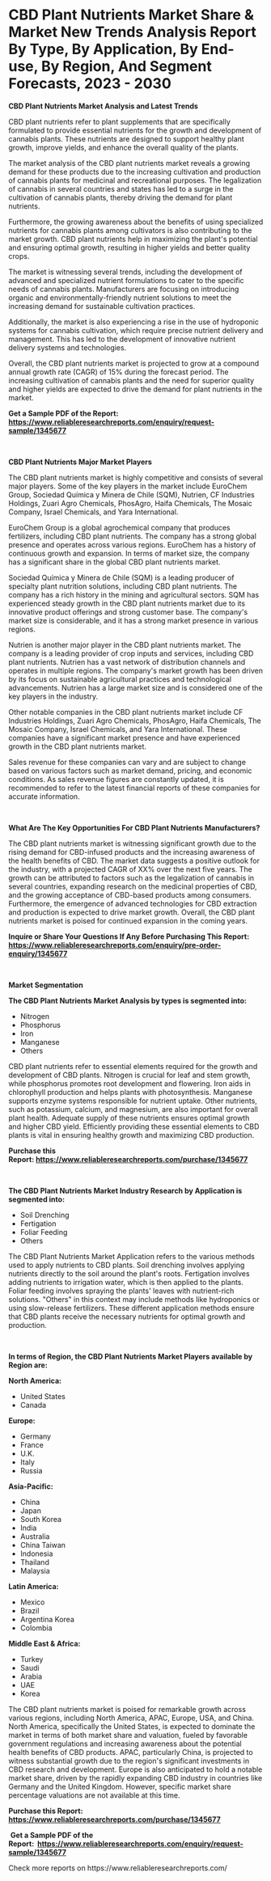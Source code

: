 <p><h1>CBD Plant Nutrients Market Share & Market New Trends Analysis Report By Type, By Application, By End-use, By Region, And Segment Forecasts, 2023 - 2030</h1></p><p><strong>CBD Plant Nutrients Market Analysis and Latest Trends</strong></p>
<p><p>CBD plant nutrients refer to plant supplements that are specifically formulated to provide essential nutrients for the growth and development of cannabis plants. These nutrients are designed to support healthy plant growth, improve yields, and enhance the overall quality of the plants.</p><p>The market analysis of the CBD plant nutrients market reveals a growing demand for these products due to the increasing cultivation and production of cannabis plants for medicinal and recreational purposes. The legalization of cannabis in several countries and states has led to a surge in the cultivation of cannabis plants, thereby driving the demand for plant nutrients.</p><p>Furthermore, the growing awareness about the benefits of using specialized nutrients for cannabis plants among cultivators is also contributing to the market growth. CBD plant nutrients help in maximizing the plant's potential and ensuring optimal growth, resulting in higher yields and better quality crops.</p><p>The market is witnessing several trends, including the development of advanced and specialized nutrient formulations to cater to the specific needs of cannabis plants. Manufacturers are focusing on introducing organic and environmentally-friendly nutrient solutions to meet the increasing demand for sustainable cultivation practices.</p><p>Additionally, the market is also experiencing a rise in the use of hydroponic systems for cannabis cultivation, which require precise nutrient delivery and management. This has led to the development of innovative nutrient delivery systems and technologies.</p><p>Overall, the CBD plant nutrients market is projected to grow at a compound annual growth rate (CAGR) of 15% during the forecast period. The increasing cultivation of cannabis plants and the need for superior quality and higher yields are expected to drive the demand for plant nutrients in the market.</p></p>
<p><strong>Get a Sample PDF of the Report:&nbsp; <a href="https://www.reliableresearchreports.com/enquiry/request-sample/1345677">https://www.reliableresearchreports.com/enquiry/request-sample/1345677</a></strong></p>
<p>&nbsp;</p>
<p><strong>CBD Plant Nutrients Major Market Players</strong></p>
<p><p>The CBD plant nutrients market is highly competitive and consists of several major players. Some of the key players in the market include EuroChem Group, Sociedad Química y Minera de Chile (SQM), Nutrien, CF Industries Holdings, Zuari Agro Chemicals, PhosAgro, Haifa Chemicals, The Mosaic Company, Israel Chemicals, and Yara International.</p><p>EuroChem Group is a global agrochemical company that produces fertilizers, including CBD plant nutrients. The company has a strong global presence and operates across various regions. EuroChem has a history of continuous growth and expansion. In terms of market size, the company has a significant share in the global CBD plant nutrients market.</p><p>Sociedad Química y Minera de Chile (SQM) is a leading producer of specialty plant nutrition solutions, including CBD plant nutrients. The company has a rich history in the mining and agricultural sectors. SQM has experienced steady growth in the CBD plant nutrients market due to its innovative product offerings and strong customer base. The company's market size is considerable, and it has a strong market presence in various regions.</p><p>Nutrien is another major player in the CBD plant nutrients market. The company is a leading provider of crop inputs and services, including CBD plant nutrients. Nutrien has a vast network of distribution channels and operates in multiple regions. The company's market growth has been driven by its focus on sustainable agricultural practices and technological advancements. Nutrien has a large market size and is considered one of the key players in the industry.</p><p>Other notable companies in the CBD plant nutrients market include CF Industries Holdings, Zuari Agro Chemicals, PhosAgro, Haifa Chemicals, The Mosaic Company, Israel Chemicals, and Yara International. These companies have a significant market presence and have experienced growth in the CBD plant nutrients market.</p><p>Sales revenue for these companies can vary and are subject to change based on various factors such as market demand, pricing, and economic conditions. As sales revenue figures are constantly updated, it is recommended to refer to the latest financial reports of these companies for accurate information.</p></p>
<p>&nbsp;</p>
<p><strong>What Are The Key Opportunities For CBD Plant Nutrients Manufacturers?</strong></p>
<p><p>The CBD plant nutrients market is witnessing significant growth due to the rising demand for CBD-infused products and the increasing awareness of the health benefits of CBD. The market data suggests a positive outlook for the industry, with a projected CAGR of XX% over the next five years. The growth can be attributed to factors such as the legalization of cannabis in several countries, expanding research on the medicinal properties of CBD, and the growing acceptance of CBD-based products among consumers. Furthermore, the emergence of advanced technologies for CBD extraction and production is expected to drive market growth. Overall, the CBD plant nutrients market is poised for continued expansion in the coming years.</p></p>
<p><strong>Inquire or Share Your Questions If Any Before Purchasing This Report: <a href="https://www.reliableresearchreports.com/enquiry/pre-order-enquiry/1345677">https://www.reliableresearchreports.com/enquiry/pre-order-enquiry/1345677</a></strong></p>
<p>&nbsp;</p>
<p><strong>Market Segmentation</strong></p>
<p><strong>The CBD Plant Nutrients Market Analysis by types is segmented into:</strong></p>
<p><ul><li>Nitrogen</li><li>Phosphorus</li><li>Iron</li><li>Manganese</li><li>Others</li></ul></p>
<p><p>CBD plant nutrients refer to essential elements required for the growth and development of CBD plants. Nitrogen is crucial for leaf and stem growth, while phosphorus promotes root development and flowering. Iron aids in chlorophyll production and helps plants with photosynthesis. Manganese supports enzyme systems responsible for nutrient uptake. Other nutrients, such as potassium, calcium, and magnesium, are also important for overall plant health. Adequate supply of these nutrients ensures optimal growth and higher CBD yield. Efficiently providing these essential elements to CBD plants is vital in ensuring healthy growth and maximizing CBD production.</p></p>
<p><strong>Purchase this Report:&nbsp;<a href="https://www.reliableresearchreports.com/purchase/1345677">https://www.reliableresearchreports.com/purchase/1345677</a></strong></p>
<p>&nbsp;</p>
<p><strong>The CBD Plant Nutrients Market Industry Research by Application is segmented into:</strong></p>
<p><ul><li>Soil Drenching</li><li>Fertigation</li><li>Foliar Feeding</li><li>Others</li></ul></p>
<p><p>The CBD Plant Nutrients Market Application refers to the various methods used to apply nutrients to CBD plants. Soil drenching involves applying nutrients directly to the soil around the plant's roots. Fertigation involves adding nutrients to irrigation water, which is then applied to the plants. Foliar feeding involves spraying the plants' leaves with nutrient-rich solutions. "Others" in this context may include methods like hydroponics or using slow-release fertilizers. These different application methods ensure that CBD plants receive the necessary nutrients for optimal growth and production.</p></p>
<p>&nbsp;</p>
<p><strong>In terms of Region, the CBD Plant Nutrients Market Players available by Region are:</strong></p>
<p>
    <p> <strong> North America: </strong>
        <ul>
            <li>United States</li>
            <li>Canada</li>
        </ul>
        </p> 
    <p> <strong> Europe: </strong>
        <ul>
            <li>Germany</li>
            <li>France</li>
            <li>U.K.</li>
            <li>Italy</li>
            <li>Russia</li>
        </ul>
        </p> 
    <p> <strong> Asia-Pacific: </strong>
        <ul>
            <li>China</li>
            <li>Japan</li>
            <li>South Korea</li>
            <li>India</li>
            <li>Australia</li>
            <li>China Taiwan</li>
            <li>Indonesia</li>
            <li>Thailand</li>
            <li>Malaysia</li>
        </ul>
        </p> 
    <p> <strong> Latin America: </strong>
        <ul>
            <li>Mexico</li>
            <li>Brazil</li>
            <li>Argentina Korea</li>
            <li>Colombia</li>
        </ul>
        </p> 
    <p> <strong> Middle East & Africa: </strong>
        <ul>
            <li>Turkey</li>
            <li>Saudi</li>
            <li>Arabia</li>
            <li>UAE</li>
            <li>Korea</li>
        </ul>
    </p>
    </p>
<p><p>The CBD plant nutrients market is poised for remarkable growth across various regions, including North America, APAC, Europe, USA, and China. North America, specifically the United States, is expected to dominate the market in terms of both market share and valuation, fueled by favorable government regulations and increasing awareness about the potential health benefits of CBD products. APAC, particularly China, is projected to witness substantial growth due to the region's significant investments in CBD research and development. Europe is also anticipated to hold a notable market share, driven by the rapidly expanding CBD industry in countries like Germany and the United Kingdom. However, specific market share percentage valuations are not available at this time.</p></p>
<p><strong>Purchase this Report: <a href="https://www.reliableresearchreports.com/purchase/1345677">https://www.reliableresearchreports.com/purchase/1345677</a></strong></p>
<p>&nbsp;<strong>Get a Sample PDF of the Report:&nbsp;&nbsp;<a href="https://www.reliableresearchreports.com/enquiry/request-sample/1345677">https://www.reliableresearchreports.com/enquiry/request-sample/1345677</a></strong></p>
<p><strong></strong></p>
<p>Check more reports on https://www.reliableresearchreports.com/</p>